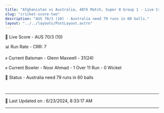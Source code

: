 ```yaml
---
title: "Afghanistan vs Australia, 48th Match, Super 8 Group 1 - Live Cricket Score"
slug: "cricket-score-two"
description: "AUS 70/3 (10) - Australia need 79 runs in 60 balls."
layout: "../../layouts/PostLayout.astro"
---
```


🔴 Live Score - AUS 70/3 (10)  

📊 Run Rate - CRR: 7  

✊ Current Batsman - Glenn Maxwell - 31(24)  

✊ Current Bowler - Noor Ahmad - 1 Over 11 Run - 0 Wicket  

📑 Status - Australia need 79 runs in 60 balls

<br />

***

📝 Last Updated on : 6/23/2024, 8:33:17 AM

***

